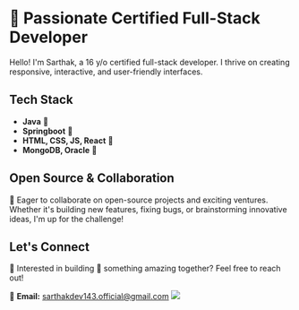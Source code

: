 # 🗿 Passionate Certified Full-Stack Developer

Hello! I'm Sarthak, a 16 y/o certified full-stack developer. I thrive on creating responsive, interactive, and user-friendly interfaces.

## Tech Stack
  - **Java** 🔱
  - **Springboot** 💚
  - **HTML, CSS, JS, React** 💙
  - **MongoDB, Oracle** 🧡

## Open Source & Collaboration

💢 Eager to collaborate on open-source projects and exciting ventures. Whether it's building new features, fixing bugs, or brainstorming innovative ideas, I'm up for the challenge!

## Let's Connect

👋 Interested in building 💪 something amazing together? Feel free to reach out!

📧 **Email:** [sarthakdev143.official@gmail.com](mailto:sarthakdev143.official@gmail.com)
![](https://komarev.com/ghpvc/?username=sarthakdev143)
